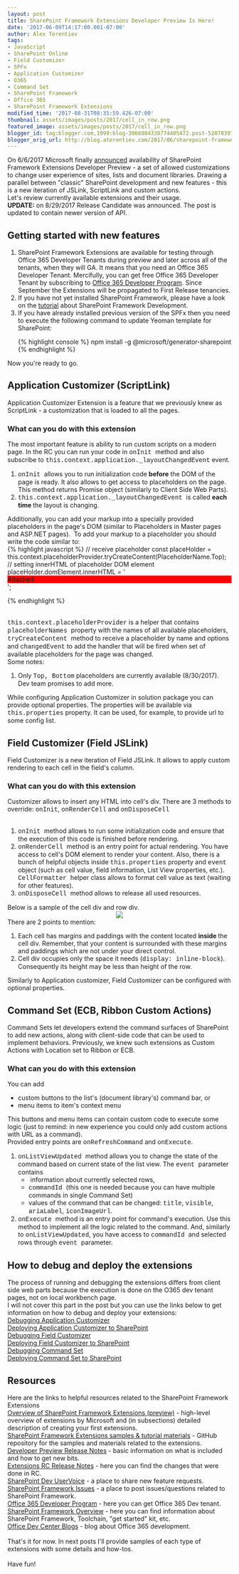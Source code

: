 ```yaml
---
layout: post
title: SharePoint Framework Extensions Developer Preview Is Here!
date: '2017-06-09T14:17:00.001-07:00'
author: Alex Terentiev
tags:
- JavaScript
- SharePoint Online
- Field Customizer
- SPFx
- Application Customizer
- O365
- Command Set
- SharePoint Framework
- Office 365
- SharePoint Framework Extensions
modified_time: '2017-08-31T08:35:59.426-07:00'
thumbnail: assets/images/posts/2017/cell_in_row.png
featured_image: assets/images/posts/2017/cell_in_row.png
blogger_id: tag:blogger.com,1999:blog-3066084330774405472.post-5207839786318277543
blogger_orig_url: http://blog.aterentiev.com/2017/06/sharepoint-framework-extensions.html
---
```


On 6/6/2017 Microsoft finally&nbsp;<a href="https://dev.office.com/blogs/announcing-availability-of-sharepoint-framework-extensions-developer-preview" target="_blank">announced</a>&nbsp;availability of SharePoint Framework Extensions Developer Preview - a set of allowed customizations to change user experience of sites, lists and document libraries. Drawing a parallel between "classic" SharePoint development and new features - this is a new iteration of JSLink, ScriptLink and custom actions.<br />Let's review currently available extensions and their usage.<br /><b>UPDATE:</b>&nbsp;on 8/29/2017 Release Candidate was announced. The post is updated to contain newer version of API.<br /><a name='more'></a><h2>Getting started with new features</h2><div><ol><li>SharePoint Framework Extensions are available for testing through Office 365 Developer Tenants during preview and later across all of the tenants, when they will GA. It means that you need an Office 365 Developer Tenant. Mercifully, you can get free Office 365 Developer Tenant by subscribing to&nbsp;<a href="http://dev.office.com/devprogram" target="_blank">Office 365 Developer Program</a>. Since September the Extensions will be propagated to First Release tenancies.</li><li>If you have not yet installed SharePoint Framework, please have a look on the&nbsp;<a href="https://dev.office.com/sharepoint/docs/spfx/set-up-your-development-environment" target="_blank">tutorial</a>&nbsp;about SharePoint Framework Development.</li><li>If you have already installed previous version of the SPFx then you need to execute the following command to update Yeoman template for SharePoint:<br />

<div markdown="1">
{% highlight console %}
npm install -g @microsoft/generator-sharepoint
{% endhighlight %}
</div>

</li></ol>Now you're ready to go.<br /><h2>Application Customizer (ScriptLink)</h2></div><div>Application Customizer Extension is a feature that we previously knew as ScriptLink - a customization that is loaded to all the pages.<br /><h3>What can you do with this extension</h3></div><div>The most important feature is ability to run custom scripts on a modern page. In the RC you can run your code in  <span style="font-family: &quot;courier new&quot; , &quot;courier&quot; , monospace;">onInit </span>method and also subscribe to <span style="font-family: &quot;courier new&quot; , &quot;courier&quot; , monospace;">this.context.application._layoutChangedEvent</span> event.<br /><ol><li><span style="font-family: &quot;courier new&quot; , &quot;courier&quot; , monospace;">onInit </span>allows you to run initialization code <b>before</b> the DOM of the page is ready. It also allows to get access to placeholders on the page. This method returns Promise object (similarly to Client Side Web Parts).</li><li><span style="font-family: &quot;courier new&quot; , &quot;courier&quot; , monospace;">this.context.application._layoutChangedEvent&nbsp;</span>is called <b>each time </b>the layout is changing.</li></ol>Additionally, you can add your markup into a specially provided placeholders in the page's DOM (similar to Placeholders in Master pages and ASP.NET pages). &nbsp;To add your markup to a placeholder you should write the code similar to:<br />
<div markdown="1">
{% highlight javascript %}
// receive placeholder
const placeHolder = this.context.placeholderProvider.tryCreateContent(PlaceholderName.Top);
// setting innerHTML of placeholder DOM element
placeHolder.domElement.innerHTML = '<div style="background-color: red;">Attached</div>';

{% endhighlight %}
</div>
<br /><span style="font-family: &quot;courier new&quot; , &quot;courier&quot; , monospace;">this.context.placeholderProvider</span> is a helper that contains <span style="font-family: &quot;courier new&quot; , &quot;courier&quot; , monospace;">placeholderNames </span>property with the names of all available placeholders, <span style="font-family: &quot;courier new&quot; , &quot;courier&quot; , monospace;">tryCreateContent </span>method to receive a placeholder by name and options and <span style="font-family: &quot;courier new&quot; , &quot;courier&quot; , monospace;">changedEvent</span> to add the handler that will be fired when set of available placeholders for the page was changed.<br />Some notes:<br /><ol><li>Only <span style="font-family: &quot;courier new&quot; , &quot;courier&quot; , monospace;">Top, Bottom</span> placeholders are currently available (8/30/2017). Dev team promises to add more.</li></ol>While configuring Application Customizer in solution package you can provide optional properties. The properties will be available via <span style="font-family: &quot;courier new&quot; , &quot;courier&quot; , monospace;">this.properties</span> property. It can be used, for example, to provide url to some config list.</div><h2>Field Customizer (Field JSLink)</h2><div>Field Customizer is a new iteration of Field JSLink. It allows to apply custom rendering to each cell in the field's column.<br /><h3>What can you do with this extension</h3></div><div>Customizer allows to insert any HTML into cell's div. There are 3 methods to override: <span style="font-family: &quot;courier new&quot; , &quot;courier&quot; , monospace;">onInit</span>, <span style="font-family: &quot;courier new&quot; , &quot;courier&quot; , monospace;">onRenderCell</span> and <span style="font-family: &quot;courier new&quot; , &quot;courier&quot; , monospace;">onDisposeCell</span></div><div><br /><ol><li><span style="font-family: &quot;courier new&quot; , &quot;courier&quot; , monospace;">onInit </span>method allows to run some initialization code and ensure that the execution of this code is finished before rendering.</li><li><span style="font-family: &quot;courier new&quot; , &quot;courier&quot; , monospace;">onRenderCell </span>method is an entry point for actual rendering. You have access to cell's DOM element to render your content. Also, there is a bunch of helpful objects inside <span style="font-family: &quot;courier new&quot; , &quot;courier&quot; , monospace;">this.properties</span> property and <span style="font-family: &quot;courier new&quot; , &quot;courier&quot; , monospace;">event</span> object (such as cell value, field information, List View properties, etc.). <span style="font-family: &quot;courier new&quot; , &quot;courier&quot; , monospace;">CellFormatter&nbsp;</span>helper class allows to format cell value as text (waiting for other features).</li><li><span style="font-family: &quot;courier new&quot; , &quot;courier&quot; , monospace;">onDisposeCell </span>method allows to release all used resources.</li></ol></div><div>Below is a sample of the cell div and row div.</div><div class="separator" style="clear: both; text-align: center;"><img border="0" src="{{site.baseurl}}/assets/images/posts/2017/cell_in_row.png" /></div>There are 2 points to mention:<br /><ol><li>Each cell has margins and paddings with the content located <b>inside </b>the cell div. Remember, that your content is surrounded with these margins and paddings which are not under your direct control.</li><li>Cell div occupies only the space it needs (<span style="font-family: &quot;courier new&quot; , &quot;courier&quot; , monospace;">display: inline-block</span>). Consequently its height may be less than height of the row.</li></ol>Similarly to Application customizer, Field Customizer can be configured with optional properties.<br /><h2>Command Set (ECB, Ribbon Custom Actions)</h2><div>Command Sets let developers extend the command surfaces of SharePoint to add new actions, along with client-side code that can be used to implement behaviors. Previously, we knew such extensions as Custom Actions with Location set to Ribbon or ECB.<br /><h3>What can you do with this extension</h3></div><div>You can add<br /><ul><li>custom buttons to the list's (document library's) command bar, or&nbsp;</li><li>menu items to item's context menu</li></ul>This buttons and menu items can contain custom code to execute some logic (just to remind: in new experience you could only add custom actions with URL as a command).<br />Provided entry points are <span style="font-family: &quot;courier new&quot; , &quot;courier&quot; , monospace;">onRefreshCommand</span> and <span style="font-family: &quot;courier new&quot; , &quot;courier&quot; , monospace;">onExecute</span>.</div><div><ol><li><span style="font-family: &quot;courier new&quot; , &quot;courier&quot; , monospace;">onListViewUpdated </span>method allows you to change the state of the command based on current state of the list view. The <span style="font-family: &quot;courier new&quot; , &quot;courier&quot; , monospace;">event </span>parameter contains <ul><li>&nbsp;information about currently selected rows,&nbsp;</li><li><span style="font-family: &quot;courier new&quot; , &quot;courier&quot; , monospace;">commandId </span>(this one is needed because you can have multiple commands in single Command Set)&nbsp;</li><li>values of the command that can be changed: <span style="font-family: &quot;courier new&quot; , &quot;courier&quot; , monospace;">title</span>, <span style="font-family: &quot;courier new&quot; , &quot;courier&quot; , monospace;">visible</span>, <span style="font-family: &quot;courier new&quot; , &quot;courier&quot; , monospace;">ariaLabel</span>, <span style="font-family: &quot;courier new&quot; , &quot;courier&quot; , monospace;">iconImageUrl</span>.</li></ul></li><li><span style="font-family: &quot;courier new&quot; , &quot;courier&quot; , monospace;">onExecute </span>method is an entry point for command's execution. Use this method to implement all the logic related to the command. And, similarly to&nbsp;<span style="font-family: &quot;courier new&quot;, courier, monospace;">onListViewUpdated</span>, you have access to <span style="font-family: &quot;courier new&quot; , &quot;courier&quot; , monospace;">commandId </span>and selected rows through <span style="font-family: &quot;courier new&quot; , &quot;courier&quot; , monospace;">event </span>parameter.</li></ol><h2>How to debug and deploy the extensions</h2></div><div>The process of running and debugging the extensions differs from client side web parts because the execution is done on the O365 dev tenant pages, not on local workbench page.<br />I will not cover this part in the post but you can use the links below to get information on how to debug and deploy your extensions:<br /><a href="https://dev.office.com/sharepoint/docs/spfx/extensions/get-started/build-a-hello-world-extension#debugging-your-application-customizer-using-gulp-serve-and-query-string-parameters" target="_blank">Debugging Application Customizer</a><br /><a href="https://dev.office.com/sharepoint/docs/spfx/extensions/get-started/serving-your-extension-from-sharepoint" target="_blank">Deploying Application Customizer to SharePoint</a><br /><a href="https://dev.office.com/sharepoint/docs/spfx/extensions/get-started/building-simple-field-customizer#debugging-your-field-customizer-using-gulp-serve-and-query-string-parameters" target="_blank">Debugging Field Customizer</a><br /><a href="https://dev.office.com/sharepoint/docs/spfx/extensions/get-started/building-simple-field-customizer#add-field-definition-to-solution-package-for-deployment" target="_blank">Deploying Field Customizer to SharePoint</a><br /><a href="https://dev.office.com/sharepoint/docs/spfx/extensions/get-started/building-simple-cmdset-with-dialog-api#debugging-your-listview-command-set-using-gulp-serve-and-query-string-parameters" target="_blank">Debugging Command Set</a><br /><a href="https://dev.office.com/sharepoint/docs/spfx/extensions/get-started/building-simple-cmdset-with-dialog-api#adding-listview-command-set-to-solution-package-for-deployment" target="_blank">Deploying Command Set to SharePoint</a><br /><h2>Resources</h2></div><div>Here are the links to helpful resources related to the SharePoint Framework Extensions</div><div><a href="https://dev.office.com/sharepoint/docs/spfx/extensions/overview-extensions" target="_blank">Overview of SharePoint Framework Extensions (preview)</a>&nbsp;- high-level overview of extensions by Microsoft and (in subsections) detailed description of creating your first extensions.</div><div><a href="https://github.com/SharePoint/sp-dev-fx-extensions" target="_blank">SharePoint Framework Extensions samples &amp; tutorial materials</a>&nbsp;- GitHub repository for the samples and materials related to the extensions.</div><div><a href="https://github.com/SharePoint/sp-dev-docs/wiki/Release-Notes---Extensions-Dev-Preview-Drop-1" target="_blank">Developer Preview Release Notes</a>&nbsp;- basic information on what is included and how to get new bits.<br /><a href="https://github.com/SharePoint/sp-dev-docs/wiki/Release-Notes---Extensions-RC-Drop-1.2">Extensions RC Release Notes</a>&nbsp;- here you can find the changes that were done in RC.</div><div><a href="http://aka.ms/sp-dev-uservoice" target="_blank">SharePoint Dev UserVoice</a>&nbsp;- a place to share new feature requests.</div><div><a href="https://github.com/SharePoint/sp-dev-docs/issues" target="_blank">SharePoint Framework Issues</a>&nbsp;- a place to post issues/questions related to SharePoint Framework.</div><div><a href="https://dev.office.com/devprogram" target="_blank">Office 365 Developer Program</a>&nbsp;- here you can get Office 365 Dev tenant.</div><div><a href="https://dev.office.com/sharepoint/docs/spfx/sharepoint-framework-overview" target="_blank">SharePoint Framework Overview</a>&nbsp;- here you can find information about SharePoint Framework, Toolchain, "get started" kit, etc.</div><div><a href="https://dev.office.com/blogs" target="_blank">Office Dev Center Blogs</a>&nbsp;- blog about Office 365 development.</div><div><br /></div><div>That's it for now. In next posts I'll provide samples of each type of extensions with some details and how-tos.</div><div><br /></div><div>Have fun!</div><div><ol></ol></div>